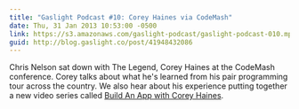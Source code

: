 ```yaml
---
title: "Gaslight Podcast #10: Corey Haines via CodeMash"
date: Thu, 31 Jan 2013 10:53:00 -0500
link: https://s3.amazonaws.com/gaslight-podcast/gaslight-podcast-010.mp3
guid: http://blog.gaslight.co/post/41948432086
---
```


Chris Nelson sat down with The Legend, Corey Haines at the CodeMash conference.
Corey talks about what he's learned from his pair programming tour across
the country.  We also hear about his experience putting together a new video
series called <a href="http://cleancoders.com/codecast/bawch-episode-1/show">Build An App with Corey Haines</a>.
